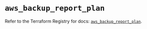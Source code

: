 # `aws_backup_report_plan`

Refer to the Terraform Registry for docs: [`aws_backup_report_plan`](https://registry.terraform.io/providers/hashicorp/aws/6.13.0/docs/resources/backup_report_plan).
